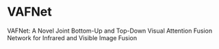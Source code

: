 # VAFNet
VAFNet: A Novel Joint Bottom-Up and Top-Down Visual Attention Fusion Network for Infrared and Visible Image Fusion
